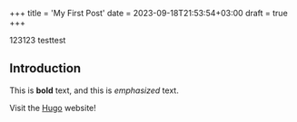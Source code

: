 +++
title = 'My First Post'
date = 2023-09-18T21:53:54+03:00
draft = true
+++


123123
testtest

## Introduction

This is **bold** text, and this is *emphasized* text.

Visit the [Hugo](https://gohugo.io) website!